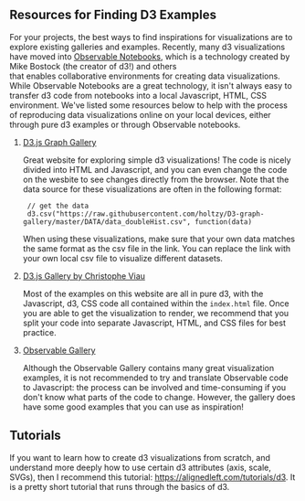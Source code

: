 ## Resources for Finding D3 Examples

For your projects, the best ways to find inspirations for visualizations are to explore existing galleries and examples. Recently, many d3 visualizations 
have moved into [Observable Notebooks](https://observablehq.com/), which is a technology created by Mike Bostock (the creator of d3!) and others  
that enables collaborative environments for creating data visualizations. While Observable Notebooks are a great technology, it isn't always easy to 
transfer d3 code from notebooks into a local Javascript, HTML, CSS environment. We've listed some resources below to help with the process of reproducing
data visualizations online on your local devices, either through pure d3 examples or through Observable notebooks.


1. [D3.js Graph Gallery](https://d3-graph-gallery.com/index.html)

    Great website for exploring simple d3 visualizations! The code is nicely divided into HTML and Javascript, and you can even change the code on the wesbite
    to see changes directly from the browser. Note that the data source for these visualizations are often in the following format:

        // get the data
        d3.csv("https://raw.githubusercontent.com/holtzy/D3-graph-gallery/master/DATA/data_doubleHist.csv", function(data)
  
    When using these visualizations, make sure that your own data matches the same format as the csv file in the link. You can replace the link with your
    own local csv file to visualize different datasets.

2. [D3.js Gallery by Christophe Viau](https://christopheviau.com/d3list/gallery.html)

    Most of the examples on this website are all in pure d3, with the Javascript, d3, CSS code all contained within the `index.html` file. 
    Once you are able to get the visualization to render, we recommend that you split your code into separate Javascript, HTML, and CSS files for 
    best practice.

3. [Observable Gallery](https://observablehq.com/@d3/gallery)
    
    Although the Observable Gallery contains many great visualization examples, it is not recommended to try and translate Observable code to Javascript: 
    the process can be involved and time-consuming if you don't know what parts of the code to change. However, the gallery does have some 
    good examples that you can use as inspiration!
    
## Tutorials

If you want to learn how to create d3 visualizations from scratch, and understand more deeply how to use certain d3 attributes (axis, scale, SVGs), then I recommend this tutorial: https://alignedleft.com/tutorials/d3. It is a pretty short tutorial that runs through the basics of d3.
